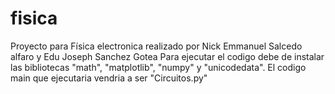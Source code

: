 # fisica
Proyecto para Física electronica realizado por Nick Emmanuel Salcedo alfaro y Edu Joseph Sanchez Gotea
Para ejecutar el codigo debe de instalar las bibliotecas  "math", "matplotlib", "numpy" y "unicodedata".
El codigo main que ejecutaria vendria a ser "Circuitos.py"
